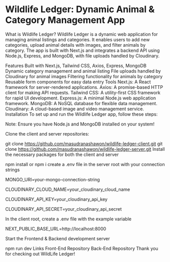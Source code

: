 # Wildlife Ledger: Dynamic Animal & Category Management App
What is Wildlife Ledger?
Wildlife Ledger is a dynamic web application for managing animal listings and categories. It enables users to add new categories, upload animal details with images, and filter animals by category. The app is built with Next.js and integrates a backend API using Node.js, Express, and MongoDB, with file uploads handled by Cloudinary.

Features
Built with Next.js, Tailwind CSS, Axios, Express, MongoDB
Dynamic category management and animal listing
File uploads handled by Cloudinary for animal images
Filtering functionality for animals by category
Reusable form components for easy data entry
Tools
Next.js: A React framework for server-rendered applications.
Axios: A promise-based HTTP client for making API requests.
Tailwind CSS: A utility-first CSS framework for rapid UI development.
Express.js: A minimal Node.js web application framework.
MongoDB: A NoSQL database for flexible data management.
Cloudinary: A cloud-based image and video management service.
Installation
To set up and run the Wildlife Ledger app, follow these steps:

Note: Ensure you have Node.js and MongoDB installed on your system!

Clone the client and server repositories:

git clone https://github.com/masudranashawon/wildlife-ledger-client.git
git clone https://github.com/masudranashawon/wildlife-ledger-server.git
Install the necessary packages for both the client and server

npm install or npm i
create a .env file in the server root with your connection strings

MONGO_URI=your-mongo-connection-string

CLOUDINARY_CLOUD_NAME=your_cloudinary_cloud_name

CLOUDINARY_API_KEY=your_cloudinary_api_key

CLOUDINARY_API_SECRET=your_cloudinary_api_secret

In the client root, create a .env file with the example variable

NEXT_PUBLIC_BASE_URL=http://localhost:8000

Start the Frontend & Backend development server

npm run dev
Links
Front-End Repository
Back-End Repository
Thank you for checking out WildLife Ledger!
